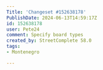 ```yaml
---
Title: 'Changeset #152638178'
PublishDate: 2024-06-13T14:59:17Z
id: 152638178
user: Pete24
comment: Specify board types
created_by: StreetComplete 58.0
tags:
- Montenegro

---
```


